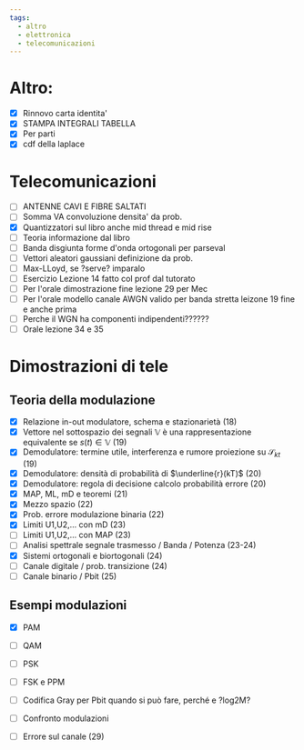 ```yaml
---
tags:
  - altro
  - elettronica
  - telecomunicazioni
---
```

# Altro:
- [x] Rinnovo carta identita'
- [x] STAMPA INTEGRALI TABELLA
- [x] Per parti
- [x] cdf della laplace
# Telecomunicazioni

- [ ] ANTENNE CAVI E FIBRE SALTATI 
- [ ] Somma VA convoluzione densita' da prob.
- [x] Quantizzatori sul libro anche mid thread e mid rise
- [ ] Teoria informazione dal libro
- [ ] Banda disgiunta forme d'onda ortogonali per parseval
- [ ] Vettori aleatori gaussiani definizione da prob.
- [ ] Max-LLoyd, se ?serve? imparalo
- [ ] Esercizio Lezione 14 fatto col prof dal tutorato
- [ ] Per l'orale dimostrazione fine lezione 29 per Mec
- [ ] Per l'orale modello canale AWGN valido per banda stretta leizone 19 fine e anche prima
- [ ] Perche il WGN ha componenti indipendenti??????
- [ ] Orale lezione 34 e 35
# Dimostrazioni di tele
## Teoria della modulazione
- [x] Relazione in-out modulatore, schema e stazionarietà (18)
- [x] Vettore nel sottospazio dei segnali $\mathbb{V}$ è una rappresentazione equivalente se $s(t)\in\mathbb{V}$ (19)
- [x] Demodulatore: termine utile, interferenza e rumore proiezione su $\mathcal S_{kt}$ (19)
- [x] Demodulatore: densità di probabilità di $\underline{r}(kT)$  (20)
- [x] Demodulatore: regola di decisione calcolo probabilità errore (20)
- [x] MAP, ML, mD e teoremi (21)
- [x] Mezzo spazio (22)
- [x] Prob. errore modulazione binaria (22)
- [x] Limiti U1,U2,... con mD (23)
- [ ] Limiti U1,U2,... con MAP (23)
- [ ] Analisi spettrale segnale trasmesso / Banda / Potenza (23-24)
- [x] Sistemi ortogonali e biortogonali (24)
- [ ] Canale digitale / prob. transizione (24)
- [ ] Canale binario / Pbit (25)
## Esempi modulazioni
- [x] PAM
- [ ] QAM
- [ ] PSK
- [ ] FSK e PPM
- [ ] Codifica Gray per Pbit quando si può fare, perché e ?log2M?
- [ ] Confronto modulazioni
- [ ] Errore sul canale (29)






